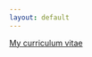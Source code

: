 ```yaml
---
layout: default
---
```


[My curriculum vitae](https://clanfear.github.io/ccl_cv/cv_one_column.html)